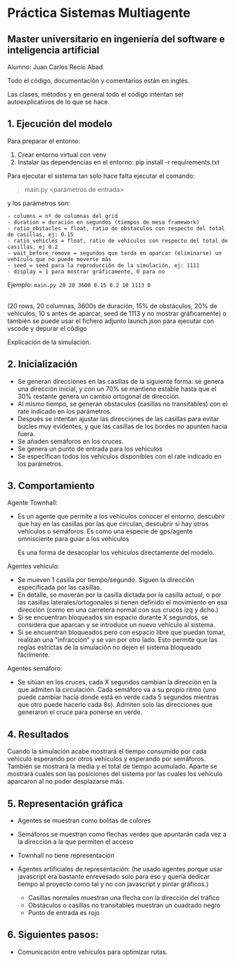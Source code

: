 # Práctica Sistemas Multiagente
## Master universitario en ingeniería del software e inteligencia artificial

Alumno: Juan Carlos Recio Abad

Todo el código, documentación y comentarios están en inglés.

Las clases, métodos y en general todo el código intentan ser autoexplicativos de lo que se hace.

## 1. Ejecución del modelo
Para preparar el entorno:
1. Crear entorno virtual con venv
2. Instalar las dependencias en el entorno: pip install -r requirements.txt

Para ejecutar el sistema tan solo hace falta ejecutar el comando:
> main.py <parámetros de entrada>

y los parámetros son:
```- rows = nº de rows del grid
- columns = nº de columnas del grid
- duration = duración en segundos (tiempos de mesa framework)
- ratio_obstacles = float, ratio de obstaculos con respecto del total de casillas, ej: 0.15
- ratio_vehicles = float, ratio de vehículos con respecto del total de casillas, ej 0.2
- wait_before_remove = segundos que tarda en aparcar (eliminarse) un vehículo que no puede moverse más
- seed = seed para la reproducción de la simulación, ej: 1111
- display = 1 para mostrar gráficamente, 0 para no
```

Ejemplo: `main.py 20 20 3600 0.15 0.2 10 1113 0`
<br />
<br />

(20 rows, 20 columnas, 3600s de duración, 15% de obstáculos, 20% de vehículos, 10 s antes de aparcar, seed de 1113 y no mostrar gráficamente)
o también se puede usar el fichero adjunto launch.json para ejecutar con vscode y depurar el código

Explicación de la simulación.

## 2. Inicialización
- Se generan direcciones en las casillas de la siguiente forma: se genera una dirección inicial, y con un 70% se mantiene estable
  hasta que el 30% restante genera un cambio ortogonal de dirección.
- Al mismo tiempo, se generan obstaculos (casillas no transitables) con el rate indicado en los parámetros.
- Después se intentan ajustar las direcciones de las casillas para evitar bucles muy evidentes, y que las casillas
  de los bordes no apunten hacia fuera.
- Se añaden semáforos en los cruces.
- Se genera un punto de entrada para los vehículos
- Se especifican todos los vehículos disponibles con el rate indicado en los parámetros.

## 3. Comportamiento
Agente Townhall:
- Es un agente que permite a los vehículos conocer el entorno, descubrir que hay en las casillas por las que circulan,
  descubrir si hay otros vehículos o semáforos. Es como una especie de gps/agente omnisciente para guiar a los vehículos
  
  Es una forma de desacoplar los vehículos directamente del modelo.

Agentes vehículo:
- Se mueven 1 casilla por tiempo/segundo. Siguen la dirección especificada por las casillas.
- En detalle, se moverán por la casilla dictada por la casilla actual, o por las casillas laterales/ortogonales
  si tienen definido el movimiento en esa dirección (como en una carretera normal con sus cruces izq y dcho.)
- Si se encuentran bloqueados sin espacio durante X segundos, se considera que aparcan y se introduce un nuevo vehículo
  al sistema.
- Si se encuentran bloqueados pero con espacio libre que puedan tomar, realizan una "infracción" y se van por otro lado. 
  Esto permite que las reglas estrictas de la simulación no dejen el sistema bloqueado fácilmente.

Agentes semáforo:
- Se sitúan en los cruces, cada X segundos cambian la dirección en la que admiten la circulación.
  Cada semáforo va a su propio ritmo (uno puede cambiar hacia donde está en verde cada 5 segundos mientras que otro puede hacerlo cada 8s). Admiten solo las direcciones que generaron el cruce para ponerse en verde.

## 4. Resultados
Cuando la simulación acabe mostrará el tiempo consumido por cada vehículo esperando por otros vehículos y esperando por semáforos.
También se mostrará la media y el total de tiempo acumulado.
Aparte se mostrará cuales son las posiciones del sistema por las cuales los vehículo aparcaron al no poder desplazarse más.

## 5. Representación gráfica
- Agentes se muestran como bolitas de colores
- Semáforos se muestran como flechas verdes que apuntarán cada vez a la dirección a la que permiten el acceso
- Townhall no tiene representación

- Agentes artificiales de representación: (he usado agentes porque usar javascript era bastante enrevesado solo para eso
  y quería dedicar tiempo al proyecto como tal y no con javascript y pintar gráficos.)
    - Casillas normales muestran una flecha con la dirección del tráfico
    - Obstáculos o casillas no transitables muestran un cuadrado negro
    - Punto de entrada es rojo
## 6. Siguientes pasos:
- Comunicación entre vehículos para optimizar rutas.

